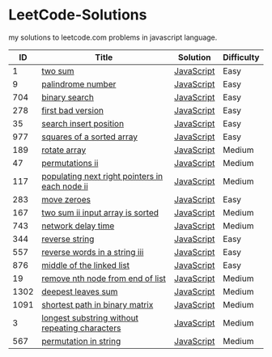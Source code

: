 # LeetCode-Solutions
my solutions to leetcode.com problems in javascript language.


| ID | Title | Solution | Difficulty |
|---| ----- | -------- | ---------- |
|1|[two sum](https://leetcode.com/problems/two-sum/) | [JavaScript](two-sum.js)|Easy|
|9|[palindrome number](https://leetcode.com/problems/palindrome-number/) | [JavaScript](palindrome-number.js)|Easy|
|704|[binary search](https://leetcode.com/problems/binary-search/) | [JavaScript](binary-search.js)|Easy|
|278|[first bad version](https://leetcode.com/problems/first-bad-version/) | [JavaScript](first-bad-version.js)|Easy|
|35|[search insert position](https://leetcode.com/problems/search-insert-position/) | [JavaScript](search-insert-position.js)|Easy|
|977|[squares of a sorted array](https://leetcode.com/problems/squares-of-a-sorted-array/) | [JavaScript](squares-of-a-sorted-array.js)|Easy|
|189|[rotate array](https://leetcode.com/problems/rotate-array/) | [JavaScript](rotate-array.js)|Medium|
|47|[permutations ii](https://leetcode.com/problems/permutations-ii/) | [JavaScript](permutations-ii.js)|Medium|
|117|[populating next right pointers in each node ii](https://leetcode.com/problems/populating-next-right-pointers-in-each-node-ii/) | [JavaScript](populating-next-right-pointers-in-each-node-ii.js)|Medium|
|283|[move zeroes](https://leetcode.com/problems/move-zeroes/) | [JavaScript](move-zeroes.js)|Easy|
|167|[two sum ii input array is sorted](https://leetcode.com/problems/two-sum-ii-input-array-is-sorted/) | [JavaScript](two-sum-ii-input-array-is-sorted.js)|Medium|
|743|[network delay time](https://leetcode.com/problems/network-delay-time/) | [JavaScript](network-delay-time.js)|Medium|
|344|[reverse string](https://leetcode.com/problems/reverse-string/) | [JavaScript](reverse-string.js)|Easy|
|557|[reverse words in a string iii](https://leetcode.com/problems/reverse-words-in-a-string-iii/) | [JavaScript](reverse-words-in-a-string-iii.js)|Easy|
|876|[middle of the linked list](https://leetcode.com/problems/middle-of-the-linked-list/) | [JavaScript](middle-of-the-linked-list.js)|Easy|
|19|[remove nth node from end of list](https://leetcode.com/problems/remove-nth-node-from-end-of-list/) | [JavaScript](remove-nth-node-from-end-of-list.js)|Medium|
|1302|[deepest leaves sum](https://leetcode.com/problems/deepest-leaves-sum/) | [JavaScript](deepest-leaves-sum.js)|Medium|
|1091|[shortest path in binary matrix](https://leetcode.com/problems/shortest-path-in-binary-matrix/) | [JavaScript](shortest-path-in-binary-matrix.js)|Medium|
|3|[longest substring without repeating characters](https://leetcode.com/problems/longest-substring-without-repeating-characters/) | [JavaScript](longest-substring-without-repeating-characters.js)|Medium|
|567|[permutation in string](https://leetcode.com/problems/permutation-in-string/) | [JavaScript](permutation-in-string.js)|Medium|
